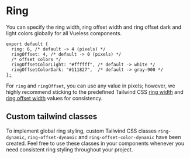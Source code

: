 # Ring

You can specify the ring width, ring offset width and ring offset dark and light colors globally for all Vueless components.

<pre class="language-js" data-title="vueless.config.{js,ts}"><code class="lang-js">export default {
  ring: 6, /* default -> 4 (pixels) */
  ringOffset: 4, /* default -> 0 (pixels) */
  /* offset colors */
  ringOffsetColorLight: "#ffffff", /* default -> white */
  ringOffsetColorDark: "#111827",  /* default -> gray-900 */
}<a data-footnote-ref href="#user-content-fn-1">;</a>
</code></pre>

For `ring` and `ringOffset`, you can use any value in pixels; however, we highly recommend sticking to the predefined Tailwind CSS [ring width](https://tailwindcss.com/docs/ring-width) and  [ring offset width](https://tailwindcss.com/docs/ring-offset-width) values for consistency.

## Custom tailwind classes

To implement global ring styling, custom Tailwind CSS classes `ring-dynamic`,  `ring-offset-dynamic` and `ring-offset-color-dynamic` have been created. Feel free to use these classes in your components whenever you need consistent ring styling throughout your project.

[^1]: 
